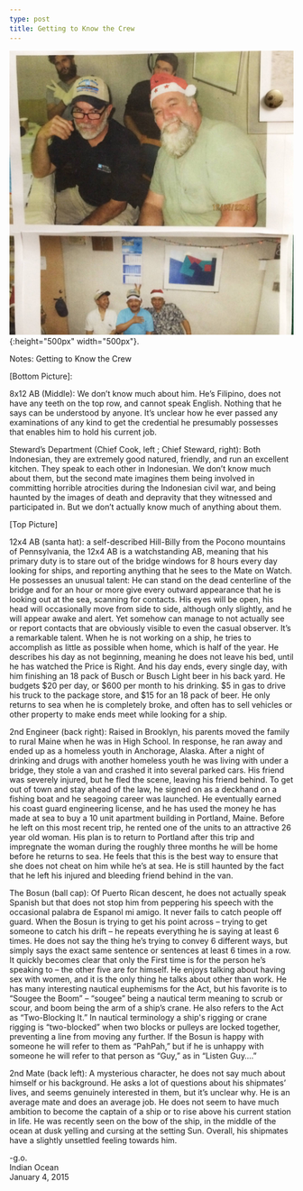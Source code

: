 ```yaml
---
type: post
title: Getting to Know the Crew
---
```

![Crew](/images/crew.jpg){:height="500px" width="500px"}.

Notes: Getting to Know the Crew

[Bottom Picture]:

8x12 AB (Middle):
We don’t know much about him. He’s Filipino, does not have any teeth on the top row, and cannot speak English. Nothing that he says can be understood by anyone. It’s unclear how he ever passed any examinations of any kind to get the credential he presumably possesses that enables him to hold his current job. 

Steward’s Department (Chief Cook, left ; Chief Steward, right):
Both Indonesian, they are extremely good natured, friendly, and run an excellent kitchen. They speak to each other in Indonesian. We don’t know much about them, but the second mate imagines them being involved in committing horrible atrocities during the Indonesian civil war, and being haunted by the images of death and depravity that they witnessed and participated in. But we don’t actually know much of anything about them. 

[Top Picture]

12x4 AB (santa hat):
a self-described Hill-Billy from the Pocono mountains of Pennsylvania, the 12x4 AB is a watchstanding AB, meaning that his primary duty is to stare out of the bridge windows for 8 hours every day looking for ships, and reporting anything that he sees to the Mate on Watch. 
He possesses an unusual talent: He can stand on the dead centerline of the bridge and for an hour or more give every outward appearance that he is looking out at the sea, scanning for contacts. His eyes will be open, his head will occasionally move from side to side, although only slightly, and he will appear awake and alert. Yet somehow can manage to not actually see or report contacts that are obviously visible to even the casual observer. It’s a remarkable talent. 
When he is not working on a ship, he tries to accomplish as little as possible when home, which is half of the year. He describes his day as not beginning, meaning he does not leave his bed, until he has watched the Price is Right. And his day ends, every single day, with him finishing an 18 pack of Busch or Busch Light beer in his back yard. He budgets $20 per day, or $600 per month to his drinking. $5 in gas to drive his truck to the package store, and $15 for an 18 pack of beer. 
He only returns to sea when he is completely broke, and often has to sell vehicles or other property to make ends meet while looking for a ship.

2nd Engineer (back right):
Raised in Brooklyn, his parents moved the family to rural Maine when he was in High School. In response, he ran away and ended up as a homeless youth in Anchorage, Alaska. After a night of drinking and drugs with another homeless youth he was living with under a bridge, they stole a van and crashed it into several parked cars. His friend was severely injured, but he fled the scene, leaving his friend behind. To get out of town and stay ahead of the law, he signed on as a deckhand on a fishing boat and he seagoing career was launched. He eventually earned his coast guard engineering license, and he has used the money he has made at sea to buy a 10 unit apartment building in Portland, Maine. Before he left on this most recent trip, he rented one of the units to an attractive 26 year old woman. His plan is to return to Portland after this trip and impregnate the woman during the roughly three months he will be home before he returns to sea. He feels that this is the best way to ensure that she does not cheat on him while he’s at sea. 
He is still haunted by the fact that he left his injured and bleeding friend behind in the van.

The Bosun (ball cap): 
Of Puerto Rican descent, he does not actually speak Spanish but that does not stop him from peppering his speech with the occasional palabra de Espanol mi amigo. It never fails to catch people off guard. 
When the Bosun is trying to get his point across – trying to get someone to catch his drift – he repeats everything he is saying at least 6 times. He does not say the thing he’s trying to convey 6 different ways, but simply says the exact same sentence or sentences at least 6 times in a row. It quickly becomes clear that only the First time is for the person he’s speaking to – the other five are for himself.
He enjoys talking about having sex with women, and it is the only thing he talks about other than work. He has many interesting nautical euphemisms for the Act, but his favorite is to “Sougee the Boom” – “sougee” being a nautical term meaning to scrub or scour, and boom being the arm of a ship’s crane.
He also refers to the Act as “Two-Blocking It.” In nautical terminology a ship's rigging or crane rigging is “two-blocked” when two blocks or pulleys are locked together, preventing a line from moving any further. 
If the Bosun is happy with someone he will refer to them as “PahPah,” but if he is unhappy with someone he will refer to that person as “Guy,” as in “Listen Guy….”

2nd Mate (back left):
A mysterious character, he does not say much about himself or his background. He asks a lot of questions about his shipmates’ lives, and seems genuinely interested in them, but it’s unclear why. He is an average mate and does an average job. He does not seem to have much ambition to become the captain of a ship or to rise above his current station in life. He was recently seen on the bow of the ship, in the middle of the ocean at dusk yelling and cursing at the setting Sun. Overall, his shipmates have a slightly unsettled feeling towards him.

-g.o.  
Indian Ocean   
January 4, 2015
